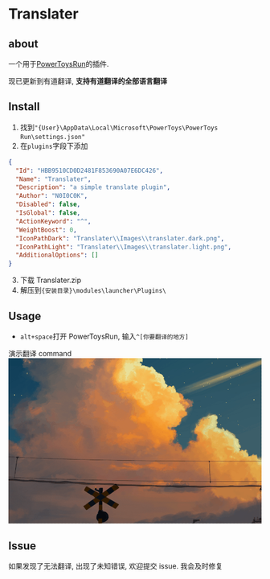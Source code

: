# Translater

## about

一个用于[PowerToysRun](https://github.com/microsoft/PowerToys)的插件.

现已更新到有道翻译, **支持有道翻译的全部语言翻译**

## Install

1. 找到`"{User}\AppData\Local\Microsoft\PowerToys\PowerToys Run\settings.json"`
2. 在`plugins`字段下添加

```json
{
  "Id": "HBB9510CD0D2481F853690A07E6DC426",
  "Name": "Translater",
  "Description": "a simple translate plugin",
  "Author": "N0I0C0K",
  "Disabled": false,
  "IsGlobal": false,
  "ActionKeyword": "^",
  "WeightBoost": 0,
  "IconPathDark": "Translater\\Images\\translater.dark.png",
  "IconPathLight": "Translater\\Images\\translater.light.png",
  "AdditionalOptions": []
}
```

3. 下载 Translater.zip
4. 解压到`{安装目录}\modules\launcher\Plugins\`

## Usage

- `alt+space`打开 PowerToysRun, 输入`^[你要翻译的地方]`

演示翻译 command
![en->zh](Images/command.gif)

## Issue

如果发现了无法翻译, 出现了未知错误, 欢迎提交 issue. 我会及时修复
